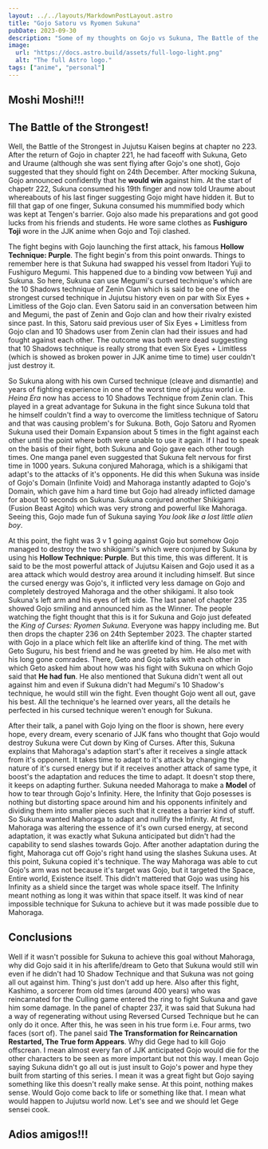 ```yaml
---
layout: ../../layouts/MarkdownPostLayout.astro
title: "Gojo Satoru vs Ryomen Sukuna"
pubDate: 2023-09-30
description: "Some of my thoughts on Gojo vs Sukuna, The Battle of the Strongest"
image:
  url: "https://docs.astro.build/assets/full-logo-light.png"
  alt: "The full Astro logo."
tags: ["anime", "personal"]
---
```


<h2 class="heading-2">Moshi Moshi!!!</h2>

<h2 class="heading-2">The Battle of the Strongest!</h2>

Well, the Battle of the Strongest in Jujutsu Kaisen begins at chapter no 223. After the return of Gojo in chapter 221, he had faceoff with Sukuna, Geto and Uraume (although she was sent flying after Gojo's one shot), Gojo suggested that they should fight on 24th December. After mocking Sukuna, Gojo announced confidently that he **would win** against him. At the start of chapetr 222, Sukuna consumed his 19th finger and now told Uraume about whereabouts of his last finger suggesting Gojo might have hidden it. But to fill that gap of one finger, Sukuna consumed his mummified body which was kept at Tengen's barrier. Gojo also made his preparations and got good lucks from his friends and students. He wore same clothes as **Fushiguro Toji** wore in the JJK anime when Gojo and Toji clashed.

The fight begins with Gojo launching the first attack, his famous **Hollow Technique: Purple**. The fight begin's from this point onwards. Things to remember here is that Sukuna had swapped his vessel from Itadori Yuji to Fushiguro Megumi. This happened due to a binding vow between Yuji and Sukuna. So here, Sukuna can use Megumi's cursed technique's which are the 10 Shadows technique of Zenin Clan which is said to be one of the strongest cursed technique in Jujutsu history even on par with Six Eyes + Limitless of the Gojo clan. Even Satoru said in an conversation between him and Megumi, the past of Zenin and Gojo clan and how their rivalry existed since past. In this, Satoru said previous user of Six Eyes + Limitless from Gojo clan and 10 Shadows user from Zenin clan had their issues and had fought against each other. The outcome was both were dead suggesting that 10 Shadows technique is really strong that even Six Eyes + Limitless (which is showed as broken power in JJK anime time to time) user couldn't just destroy it.

So Sukuna along with his own Cursed technique (cleave and dismantle) and years of fighting experience in one of the worst time of jujutsu world i.e. _Heina Era_ now has access to 10 Shadows Technique from Zenin clan. This played in a great advantage for Sukuna in the fight since Sukuna told that he himself couldn't find a way to overcome the limitless technique of Satoru and that was causing problem's for Sukuna. Both, Gojo Satoru and Ryomen Sukuna used their Domain Expansion about 5 times in the fight against each other until the point where both were unable to use it again. If I had to speak on the basis of their fight, both Sukuna and Gojo gave each other tough times. One manga panel even suggested that Sukuna felt nervous for first time in 1000 years. Sukuna conjured Mahoraga, which is a shikigami that adapt's to the attacks of it's opponents. He did this when Sukuna was inside of Gojo's Domain (Infinite Void) and Mahoraga instantly adapted to Gojo's Domain, which gave him a hard time but Gojo had already inflicted damage for about 10 seconds on Sukuna. Sukuna conjured another Shikigami (Fusion Beast Agito) which was very strong and powerful like Mahoraga. Seeing this, Gojo made fun of Sukuna saying _You look like a lost little alien boy_.

At this point, the fight was 3 v 1 going against Gojo but somehow Gojo managed to destroy the two shikigami's which were conjured by Sukuna by using his **Hollow Technique: Purple**. But this time, this was different. It is said to be the most powerful attack of Jujutsu Kaisen and Gojo used it as a area attack which would destroy area around it including himself. But since the cursed energy was Gojo's, it inflicted very less damage on Gojo and completely destroyed Mahoraga and the other shikigami. It also took Sukuna's left arm and his eyes of left side. The last panel of chapter 235 showed Gojo smiling and announced him as the Winner. The people watching the fight thought that this is it for Sukuna and Gojo just defeated the _King of Curses: Ryomen Sukuna_. Everyone was happy including me. But then drops the chapter 236 on 24th September 2023. The chapter started with Gojo in a place which felt like an afterlife kind of thing. The met with Geto Suguru, his best friend and he was greeted by him. He also met with his long gone comrades. There, Geto and Gojo talks with each other in which Geto asked him about how was his fight with Sukuna on which Gojo said that **He had fun**. He also mentioned that Sukuna didn't went all out against him and even if Sukuna didn't had Megumi's 10 Shadow's technique, he would still win the fight. Even thought Gojo went all out, gave his best. All the technique's he learned over years, all the details he perfected in his cursed technique weren't enough for Sukuna.

After their talk, a panel with Gojo lying on the floor is shown, here every hope, every dream, every scenario of JJK fans who thought that Gojo would destroy Sukuna were Cut down by King of Curses. After this, Sukuna explains that Mahoraga's adaption start's after it receives a single attack from it's opponent. It takes time to adapt to it's attack by changing the nature of it's cursed energy but if it receives another attack of same type, it boost's the adaptation and reduces the time to adapt. It doesn't stop there, it keeps on adapting further. Sukuna needed Mahoraga to make a **Model** of how to tear through Gojo's Infinity. Here, the Infinity that Gojo posesses is nothing but distorting space around him and his opponents infinitely and dividing them into smaller pieces such that it creates a barrier kind of stuff. So Sukuna wanted Mahoraga to adapt and nullify the Infinity. At first, Mahoraga was altering the essence of it's own cursed energy, at second adaptation, it was exactly what Sukuna anticipated but didn't had the capability to send slashes towards Gojo. After another adaptation during the fight, Mahoraga cut off Gojo's right hand using the slashes Sukuna uses. At this point, Sukuna copied it's technique. The way Mahoraga was able to cut Gojo's arm was not because it's target was Gojo, but it targeted the Space, Entire world, Existence itself. This didn't mattered that Gojo was using his Infinity as a shield since the target was whole space itself. The Infinity meant nothing as long it was within that space itself. It was kind of near impossible technique for Sukuna to achieve but it was made possible due to Mahoraga.

<h2 class="heading-2">Conclusions</h2>

Well if it wasn't possible for Sukuna to achieve this goal without Mahoraga, why did Gojo said it in his afterlife/dream to Geto that Sukuna would still win even if he didn't had 10 Shadow Technique and that Sukuna was not going all out against him. Thing's just don't add up here. Also after this fight, Kashimo, a sorcerer from old times (around 400 years) who was reincarnated for the Culling game entered the ring to fight Sukuna and gave him some damage. In the panel of chapter 237, it was said that Sukuna had a way of regenerating without using Reversed Cursed Technique but he can only do it once. After this, he was seen in his true form i.e. Four arms, two faces (sort of). The panel said **The Transformation for Reincarnation Restarted, The True form Appears**. Why did Gege had to kill Gojo offscrean. I mean almost every fan of JJK anticipated Gojo would die for the other characters to be seen as more important but not this way. I mean Gojo saying Sukuna didn't go all out is just insult to Gojo's power and hype they built from  starting of this series. I mean it was a great fight but Gojo saying something like this doesn't really make sense. At this point, nothing makes sense. Would Gojo come back to life or something like that. I mean what would happen to Jujutsu world now. Let's see and we should let Gege sensei cook.

<h2 class="heading-2">Adios amigos!!!</h2>
